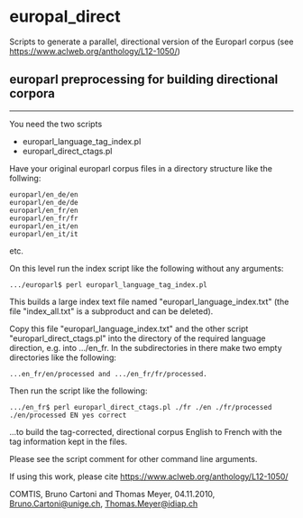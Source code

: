 # europal_direct
Scripts to generate a parallel, directional version of the Europarl corpus (see https://www.aclweb.org/anthology/L12-1050/)

## europarl preprocessing for building directional corpora
-------------------------------------------------------

You need the two scripts

- europarl_language_tag_index.pl
- europarl_direct_ctags.pl

Have your original europarl corpus files in a directory structure like the follwing:

```
europarl/en_de/en
europarl/en_de/de
europarl/en_fr/en
europarl/en_fr/fr
europarl/en_it/en
europarl/en_it/it
```

etc.

On this level run the index script like the following without any arguments:

```
.../europarl$ perl europarl_language_tag_index.pl
```

This builds a large index text file named "europarl_language_index.txt" (the file "index_all.txt" is a subproduct and can be deleted).

Copy this file "europarl_language_index.txt" and the other script "europarl_direct_ctags.pl" into the directory of the required language direction, e.g. into .../en_fr.
In the subdirectories in there make two empty directories like the following:

```
...en_fr/en/processed and .../en_fr/fr/processed.
```

Then run the script like the following:

```
.../en_fr$ perl europarl_direct_ctags.pl ./fr ./en ./fr/processed ./en/processed EN yes correct
```

...to build the tag-corrected, directional corpus English to French with the tag information kept in the files.

Please see the script comment for other command line arguments.

If using this work, please cite https://www.aclweb.org/anthology/L12-1050/

COMTIS, Bruno Cartoni and Thomas Meyer, 04.11.2010, Bruno.Cartoni@unige.ch, Thomas.Meyer@idiap.ch
